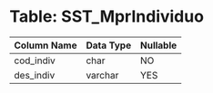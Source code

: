 # Table: SST_MprIndividuo

| Column Name | Data Type | Nullable |
|-------------|-----------|----------|
| cod_indiv | char | NO |
| des_indiv | varchar | YES |
